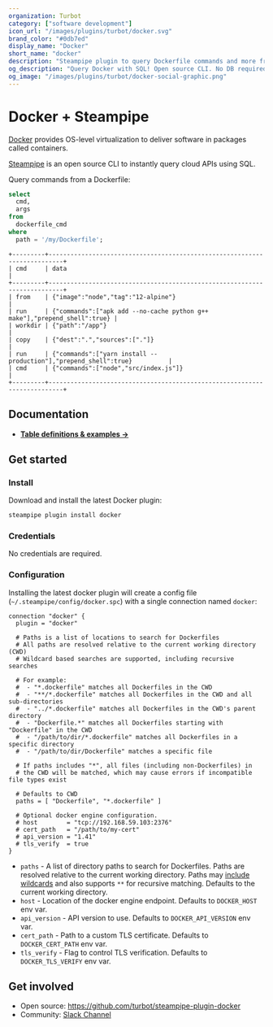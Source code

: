 ```yaml
---
organization: Turbot
category: ["software development"]
icon_url: "/images/plugins/turbot/docker.svg"
brand_color: "#0db7ed"
display_name: "Docker"
short_name: "docker"
description: "Steampipe plugin to query Dockerfile commands and more from Docker."
og_description: "Query Docker with SQL! Open source CLI. No DB required."
og_image: "/images/plugins/turbot/docker-social-graphic.png"
---
```


# Docker + Steampipe

[Docker](https://docker.com) provides OS-level virtualization to deliver software in packages called containers.

[Steampipe](https://steampipe.io) is an open source CLI to instantly query cloud APIs using SQL.

Query commands from a Dockerfile:

```sql
select
  cmd,
  args
from
  dockerfile_cmd
where
  path = '/my/Dockerfile';
```

```
+---------+--------------------------------------------------------------------------+
| cmd     | data                                                                     |
+---------+--------------------------------------------------------------------------+
| from    | {"image":"node","tag":"12-alpine"}                                       |
| run     | {"commands":["apk add --no-cache python g++ make"],"prepend_shell":true} |
| workdir | {"path":"/app"}                                                          |
| copy    | {"dest":".","sources":["."]}                                             |
| run     | {"commands":["yarn install --production"],"prepend_shell":true}          |
| cmd     | {"commands":["node","src/index.js"]}                                     |
+---------+--------------------------------------------------------------------------+
```

## Documentation

- **[Table definitions & examples →](/plugins/turbot/docker/tables)**

## Get started

### Install

Download and install the latest Docker plugin:

```bash
steampipe plugin install docker
```

### Credentials

No credentials are required.

### Configuration

Installing the latest docker plugin will create a config file (`~/.steampipe/config/docker.spc`) with a single connection named `docker`:

```hcl
connection "docker" {
  plugin = "docker"

  # Paths is a list of locations to search for Dockerfiles
  # All paths are resolved relative to the current working directory (CWD)
  # Wildcard based searches are supported, including recursive searches

  # For example:
  #  - "*.dockerfile" matches all Dockerfiles in the CWD
  #  - "**/*.dockerfile" matches all Dockerfiles in the CWD and all sub-directories
  #  - "../*.dockerfile" matches all Dockerfiles in the CWD's parent directory
  #  - "Dockerfile.*" matches all Dockerfiles starting with "Dockerfile" in the CWD
  #  - "/path/to/dir/*.dockerfile" matches all Dockerfiles in a specific directory
  #  - "/path/to/dir/Dockerfile" matches a specific file

  # If paths includes "*", all files (including non-Dockerfiles) in
  # the CWD will be matched, which may cause errors if incompatible file types exist

  # Defaults to CWD
  paths = [ "Dockerfile", "*.dockerfile" ]

  # Optional docker engine configuration.
  # host        = "tcp://192.168.59.103:2376"
  # cert_path   = "/path/to/my-cert"
  # api_version = "1.41"
  # tls_verify  = true
}
```

- `paths` - A list of directory paths to search for Dockerfiles. Paths are resolved relative to the current working directory. Paths may [include wildcards](https://pkg.go.dev/path/filepath#Match) and also supports `**` for recursive matching. Defaults to the current working directory.
- `host` - Location of the docker engine endpoint. Defaults to `DOCKER_HOST` env var.
- `api_version` - API version to use. Defaults to `DOCKER_API_VERSION` env var.
- `cert_path` - Path to a custom TLS certificate. Defaults to `DOCKER_CERT_PATH` env var.
- `tls_verify` - Flag to control TLS verification. Defaults to `DOCKER_TLS_VERIFY` env var.

## Get involved

- Open source: https://github.com/turbot/steampipe-plugin-docker
- Community: [Slack Channel](https://steampipe.io/community/join)
